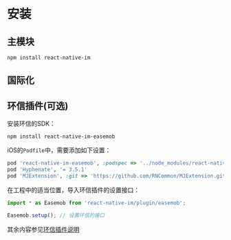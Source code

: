 # 安装

## 主模块

```shell
npm install react-native-im
```

## 国际化

## 环信插件(可选)

安装环信的SDK：

```shell
npm install react-native-im-easemob
```

iOS的`Podfile`中，需要添加如下设置：

```ruby
pod 'react-native-im-easemob', :podspec => '../node_modules/react-native-im-easemob/react-native-im-easemob.podspec'
pod 'Hyphenate', '= 3.5.1'
pod 'MJExtension', :git => 'https://github.com/RNCommon/MJExtension.git', :commit => 'cd3de71c4955935a762a46e59d90160991f5fa92'
```

在工程中的适当位置，导入环信插件的设置接口：

```javascript
import * as Easemob from 'react-native-im/plugin/easemob';

Easemob.setup(); // 设置环信的接口
```

其余内容参见[环信插件说明](zh-cn/plugin/PluginEasemob)